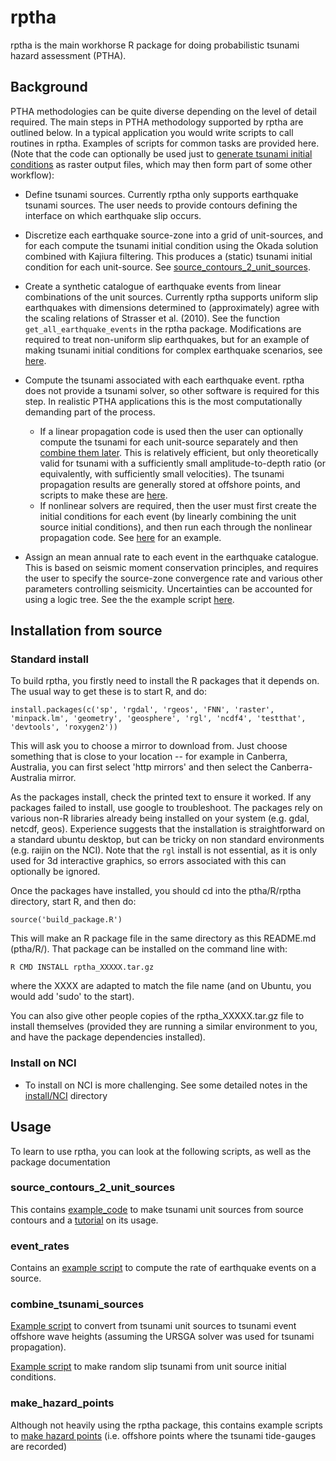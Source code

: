 rptha
=====

rptha is the main workhorse R package for doing probabilistic tsunami hazard
assessment (PTHA). 

Background
----------

PTHA methodologies can be quite diverse depending on the level of detail
required. The main steps in PTHA methodology supported by rptha are outlined
below. In a typical application you would write scripts to call routines in rptha.
Examples of scripts for common tasks are provided here. (Note that the code can
optionally be used just to [generate tsunami initial
conditions](source_contours_2_unit_sources) as raster output files, which may
then form part of some other workflow):

* Define tsunami sources. Currently rptha only supports earthquake tsunami
sources. The user needs to provide contours defining the interface on
which earthquake slip occurs. 

* Discretize each earthquake source-zone into a grid of unit-sources, and
for each compute the tsunami initial condition using the Okada solution
combined with Kajiura filtering. This produces a (static) tsunami initial
condition for each unit-source. See [source_contours_2_unit_sources](source_contours_2_unit_sources).

* Create a synthetic catalogue of earthquake events from linear
combinations of the unit sources. Currently rptha supports uniform slip
earthquakes with dimensions determined to (approximately) agree with the
scaling relations of Strasser et al. (2010). See the function
`get_all_earthquake_events` in the rptha package. Modifications are required to
treat non-uniform slip earthquakes, but for an example of making tsunami
initial conditions for complex earthquake scenarios, see
[here](combine_tsunami_sources/combine_tsunami_sources.R).

* Compute the tsunami associated with each earthquake event. rptha does not
provide a tsunami solver, so other software is required for this step. In
realistic PTHA applications this is the most computationally demanding part of
the process. 
  * If a linear propagation code is used then the user can optionally compute
the tsunami for each unit-source separately and then [combine them
later](combine_tsunami_sources/combine_tsunami_gauges.R). This is relatively
efficient, but only theoretically valid for tsunami with a sufficiently small
amplitude-to-depth ratio (or equivalently, with sufficiently small velocities).
The tsunami propagation results are generally stored at offshore points, and
scripts to make these are [here](make_hazard_points).
  * If nonlinear solvers are required, then the user must first create the 
initial conditions for each event (by linearly combining the unit source
initial conditions), and then run each through the nonlinear propagation code. 
See [here](combine_tsunami_sources/combine_tsunami_sources.R) for an example.

* Assign an mean annual rate to each event in the earthquake catalogue. This
is based on seismic moment conservation principles, and requires the user to
specify the source-zone convergence rate and various other parameters
controlling seismicity. Uncertainties can be accounted for using a logic tree.
See the the example script [here](event_rates/single_source_rate_computation.R).


Installation from source
------------------------

### Standard install

To build rptha, you firstly need to install the R packages that it depends on.
The usual way to get these is to start R, and do:

    install.packages(c('sp', 'rgdal', 'rgeos', 'FNN', 'raster', 'minpack.lm', 'geometry', 'geosphere', 'rgl', 'ncdf4', 'testthat', 'devtools', 'roxygen2'))

This will ask you to choose a mirror to download from. Just choose something that
is close to your location -- for example in Canberra, Australia, you can first select
'http mirrors' and then select the Canberra-Australia mirror. 

As the packages install, check the printed text to ensure it worked. If any packages
failed to install, use google to troubleshoot. The packages rely on various non-R
libraries already being installed on your system (e.g. gdal, netcdf, geos).
Experience suggests that the installation is straightforward on a standard
ubuntu desktop, but can be tricky on non standard environments (e.g. raijin on
the NCI). Note that the `rgl` install is not essential, as it is only used for
3d interactive graphics, so errors associated with this can optionally be
ignored.

Once the packages have installed, you should cd into the ptha/R/rptha directory, start
R, and then do:

    source('build_package.R')

This will make an R package file in the same directory as this README.md
(ptha/R/). That package can be installed on the command line with:

    R CMD INSTALL rptha_XXXXX.tar.gz

where the XXXX are adapted to match the file name (and on Ubuntu, you would add
'sudo' to the start). 

You can also give other people copies of the rptha_XXXXX.tar.gz file to install
themselves (provided they are running a similar environment to you, and have
the package dependencies installed).

### Install on NCI

* To install on NCI is more challenging. See some detailed notes in the [install/NCI](install/NCI) directory


Usage
-----
To learn to use rptha, you can look at the following scripts, as well as the package documentation

### source_contours_2_unit_sources

This contains
[example_code](source_contours_2_unit_sources/produce_unit_sources.R) to make
tsunami unit sources from source contours and a
[tutorial](source_contours_2_unit_sources/tutorial.md) on its usage.

### event_rates

Contains an [example script](event_rates/single_source_rate_computation.R) to
compute the rate of earthquake events on a source.


### combine_tsunami_sources

[Example script](combine_tsunami_sources/combine_tsunami_gauges.R) to convert
from tsunami unit sources to tsunami event offshore wave heights (assuming the
URSGA solver was used for tsunami propagation).

[Example script](combine_tsunami_sources/combine_tsunami_sources.R) to make
random slip tsunami from unit source initial conditions.


### make_hazard_points

Although not heavily using the rptha package, this contains example scripts to
[make hazard points](make_hazard_points/make_hazard_pts.R) (i.e. offshore
points where the tsunami tide-gauges are recorded)



